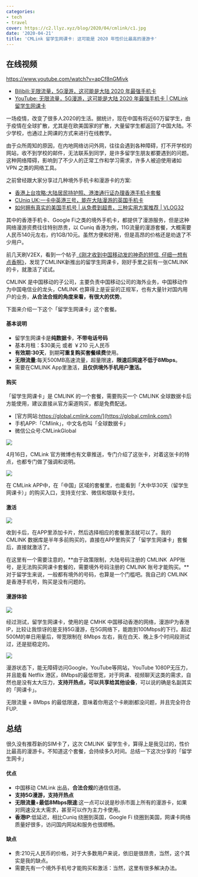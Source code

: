 ```yaml
---
categories:
- tech
- travel
cover: https://c2.llyz.xyz/blog/2020/04/cmlink/c1.jpg
date: '2020-04-21'
title: 'CMLink 留学生网课卡: 这可能是 2020 年性价比最高的漫游卡'
---
```


## 在线视频

https://www.youtube.com/watch?v=apCf8nGMivk

- [Bilibili:无限流量，5G漫游，这可能是大陆 2020 年最强手机卡](https://www.bilibili.com/video/BV12V411R7QH)
- [YouTube: 无限流量，5G漫游，这可能是大陆 2020 年最强手机卡 | CMLink 留学生网课卡](https://www.youtube.com/watch?v=apCf8nGMivk)

一场疫情，改变了很多人2020的生活。据统计，现在中国有将近60万留学生，由于疫情在全球扩散，尤其是在欧美国家的扩散，大量留学生都返回了中国大陆。不少学校，也通过上网课的方式来进行在线教学。

由于众所周知的原因，在内地网络访问外网，往往会遇到各种障碍，打不开学校的网站，收不到学校的邮件，无法联系到同学，是许多留学生朋友都要遇到的问题。这种网络障碍，影响到了不少人的正常工作和学习需求，许多人被迫使用诸如 VPN 之类的网络工具。

之前曾经跟大家分享过几种境外手机卡和漫游卡的方案:

- [香港上台攻略:大陆居民持护照、港澳通行证办理香港手机卡套餐](https://luolei.org/cuniq-hk-shared-plan-for-chinese-mainland-citizens/)
- [CUniq UK:一卡中英港三号，能在大陆漫游的英国手机卡](https://luolei.org/cuniq-uk-sim-card-china-roaming/)
- [如何拥有真实的美国手机号 | 从免费到超贵，三种实用方案推荐 | VLOG32](https://luolei.org/how-to-get-a-us-mobile-phone-number/)

其中的香港手机卡、Google Fi之类的境外手机卡，都提供了漫游服务，但是这种网络漫游资费往往特别昂贵，以 Cuniq 香港为例，11G流量的漫游套餐，大概需要人民币140元左右，约1GB/10元。虽然方便和好用，但是高昂的价格还是劝退了不少用户。

前几天刷V2EX，看到一个帖子[《刚才收到中国移动发的神奇的短信, 仔细一想有点香啊》](https://v2ex.com/t/661951)，发现了CMLINK新推出的留学生网课卡，刚好手里之前有一张CMLINK的卡，就激活了试试。

CMLINK 是中国移动的子公司，主要负责中国移动公司的海外业务，中国移动作为中国电信业的龙头，CMLINK 也算得上是妥妥的正规军，也有大量针对国内用户的业务，**从合法合规的角度来看，有很大的优势**。

下面来介绍一下这个「留学生网课卡」这个套餐。

#### 基本说明

- 留学生网课卡是**纯数据卡**，**不带电话号码**
- 基本月租：$30美元 或者 ￥210 元人民币
- **有效期:30天**，到期**可重复购买套餐续费**使用。
- **无限流量**:每天500MB高速流量，超量限速，**限速后网速不低于8Mbps**。
- 需要在CMLINK App里激活，**且仅供境外手机用户激活。**

#### 购买

「留学生网课卡」是 CMLINK 的一个套餐，需要购买一个 CMLINK 全球数据卡后方能使用，建议直接从官方渠道购买，都是免费配送。

- [官方网站:https://global.cmlink.com/](https://global.cmlink.com/)
- 手机APP:「CMlink」，中文名也叫「全球数据卡」
- 微信公众号:CMLinkGlobal

![](https://c2.llyz.xyz/blog/2020/04/cmlink/c1.jpg)

4月16日，CMLink 官方微博也有文章推送，专门介绍了这张卡，对着这张卡的特点，也都专门做了强调和说明。

![](https://c2.llyz.xyz/blog/2020/04/cmlink/c2.jpg)

在 CMLink APP中，在「中国」区域的套餐里，也能看到「大中华30天（留学生网课卡）」的购买入口，支持支付宝、微信和银联卡支付。

#### 激活

![](https://c2.llyz.xyz/blog/2020/04/cmlink/c3.jpg)

收到卡后，在APP里添加卡片，然后选择相应的套餐激活就可以了。我的 CMLINK 数据库是半年多前购买的，直接在APP里购买了「留学生网课卡」套餐后，直接就激活了。

在这里有一个需要注意的，**由于政策限制，大陆号码注册的 CMLINK  APP账号，是无法购买网课卡套餐的，需要境外号码注册的 CMLINK 账号才能购买。**对于留学生来说，一般都有境外的号码，也算是一个门槛吧。我自己的 CMLINK 是香港手机号，购买是没有问题的。

#### 漫游体验

![](https://c2.llyz.xyz/blog/2020/04/cmlink/c4.jpg)

经过测试，留学生网课卡，使用的是 CMHK 中国移动香港的网络，漫游IP为香港IP，比较让我惊讶的是支持5G漫游，在5G网络下，能跑到100Mbps的下行。超过500M的单日用量后，带宽限制在 8Mbps 左右，我在白天、晚上多个时间段测试过，还是挺稳定的。

![](https://c2.llyz.xyz/blog/2020/04/cmlink/c5.jpg)

漫游状态下，能无障碍访问Google，YouTube等网站，YouTube 1080P无压力，并且能看 Netflix 港区，8Mbps的最低带宽，对于网课、视频聊天这类的需求，自然也是没有太大压力，**支持开热点，可以共享给其他设备**，可以说的确是名副其实的「网课卡」。

无限流量 + 8Mbps 的最低限速，意味着你用这个卡刷剧都没问题，并且完全符合FUP.

## 总结

很久没有推荐新的SIM卡了，这次 CMLINK  留学生卡，算得上是我见过的，性价比最高的漫游卡。不知道这个套餐，会持续多久时间。总结一下这次分享的「留学生网卡」

#### 优点

- 中国移动 CMLink 出品，**合法合规**的通信信道。
- **支持5G漫游，支持开热点**
- **无限流量**+**最低8Mbps限速**:这一点可以说是秒杀市面上所有的漫游卡，如果对网速没太大需求，甚至可以作为主力卡使用。
- **香港IP**:低延迟，相比Cuniq 绕圈到英国，Google Fi 绕圈到美国，网课卡网络质量好很多，访问国内网站和服务也很顺畅。

#### 缺点

- 贵:210元人民币的价格，对于大多数用户来说，依旧是很昂贵，当然，这个其实是我的缺点。
- 需要先有一个境外手机号才能购买和激活：当然，这里有很多解决办法。
